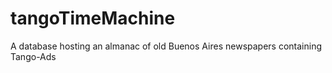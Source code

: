 # tangoTimeMachine
A database hosting an almanac of old Buenos Aires newspapers containing Tango-Ads
